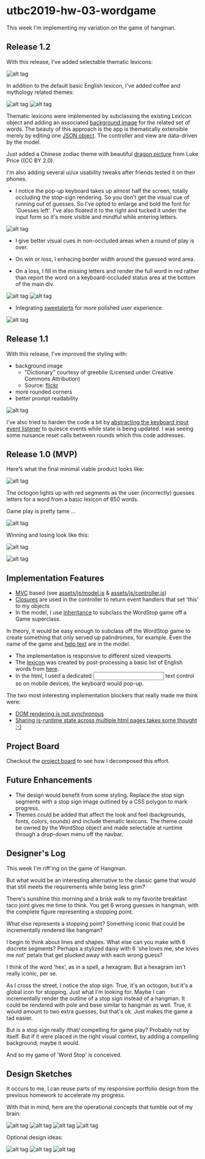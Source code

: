 # utbc2019-hw-03-wordgame

This week I'm implementing my variation on the game of hangman.

## Release 1.2 

With this release, I've added selectable thematic lexicons:

![alt tag](docs/img/ws-themes.png)

In addition to the default basic English lexicon, I've added coffee and mythology related themes:

![alt tag](docs/img/ws-coffee-time.png)
![alt tag](docs/img/ws-greek-mythology.png)

Thematic lexicons were implemented by subclassing the existing Lexicon object and adding an associated [background image](https://github.com/zenglenn42/utbc2019-hw-03-wordgame/blob/68010d8a3f1afb59da2a70c22e2774f9ebf4aa55/assets/js/lexicon.js#L896) for the related set of words.  The beauty of this approach is the app is thematically extensible merely by editing one [JSON object](https://github.com/zenglenn42/utbc2019-hw-03-wordgame/blob/fd95279cfee5851fd451ac49fdf28b45c6013ca2/assets/js/lexicon.js#L36).  The controller and view are data-driven by the model.

Just added a Chinese zodiac theme with beautiful [dragon picture](https://flic.kr/p/dQtgeq) from Luke Price ((CC BY 2.0).

I'm also adding several ui/ux usability tweaks after friends tested it on their phones.  

* I notice the pop-up keyboard takes up almost half the screen, totally occluding the stop-sign rendering.  So you don't get the visual cue of running out of guesses.  So I've opted to enlarge and bold the font for 'Guesses left'.  I've also floated it to the right and tucked it under the input form so it's more visible and mindful while entering letters.

![alt tag](docs/img/ws-ux-gl.png)

* I give better visual cues in non-occluded areas when a round of play is over.

* On win or loss, I enhacing border width around the guessed word area.  

* On a loss, I fill in the missing letters and render the full word in red rather than report the word on a keyboard-occluded status area at the bottom of the main div.

![alt tag](docs/img/ws-ux-nom.png)
![alt tag](docs/img/ws-ux-loss.png)

* Integrating [sweetalerts](https://sweetalert.js.org/) for more polished user experience.

![alt tag](docs/img/ws-ux-sweetalerts.png)


## Release 1.1 

With this release, I've improved the styling with:

* background image
    * "Dictionary" courtesy of greeblie (Licensed under Creative Commons Attribution)
    * Source: [flickr](https://www.flickr.com/photos/greeblie/3338710223/in/photolist-662Len-82ot2J-9z5LDD-6GYYex-28NWojY-8mb6gc-6bUfZa-8LVo5P-aB6EXd-jQemaL-dqM1kk-5wkSxp-kgvfN-a5okUi-cywmx7-7Z9zYJ-3YG6-9Q74uJ-7vedzj-5EacGR-8X67Vx-86XVSo-bwinBK-8hAoHm-7Chssi-SWcBZ-4DANN8-2XKmhy-e3Unz-9mj5f6-fpwc98-8rR2E3-atnc38-5e5P7P-3YG7-58dUb-8KdRLe-7bJ2xs-8H831G-anApTw-4Ag3Xy-9T2ASa-8UuMmM-7Sbb8Q-GPF1H-3KSoEj-9VDo3r-gtua-5wQ2vV-21Wb7ac)
* more rounded corners
* better prompt readability

![alt tag](docs/img/ws-styled.png)

I've also tried to harden the code a bit by [abstracting the keyboard input event listener](https://github.com/zenglenn42/utbc2019-hw-03-wordgame/blob/68010d8a3f1afb59da2a70c22e2774f9ebf4aa55/assets/js/input-controller.js#L1) to quiesce events while state is being updated.  I was seeing some nuisance reset calls between rounds which this code addresses.


## Release 1.0 (MVP)

Here's what the final minimal viable product looks like:

![alt tag](docs/img/ws-unstyled-hint.png)

The octogon lights up with red segments as the user (incorrectly) guesses letters for a word from a basic lexicon of 850 words.

Game play is pretty tame ...

![alt tag](docs/img/ws-unstyled-playing.png)

Winning and losing look like this:

![alt tag](docs/img/ws-winning.png)

![alt tag](docs/img/ws-losing.png)


## Implementation Features

* [MVC](https://medium.freecodecamp.org/model-view-controller-mvc-explained-through-ordering-drinks-at-the-bar-efcba6255053) based (see [assets/js/model.js](https://github.com/zenglenn42/utbc2019-hw-03-wordgame/blob/master/assets/js/model.js) & [assets/js/controller.js](https://github.com/zenglenn42/utbc2019-hw-03-wordgame/blob/master/assets/js/controller.js))
* [Closures](https://github.com/zenglenn42/utbc2019-hw-03-wordgame/blob/f08e605b03e157e77a4cade64a6c7c530c6ea63d/assets/js/controller.js#L125) are used in the controller to return event handlers that set 'this' to my objects
* In the model, I use [inheritance](https://github.com/zenglenn42/utbc2019-hw-03-wordgame/blob/f08e605b03e157e77a4cade64a6c7c530c6ea63d/assets/js/model.js#L53) to subclass the WordStop game off a Game superclass.

In theory, it would be easy enough to subclass off the WordStop game to create something that only served up palindromes, for example.  Even the name of the game and [help text](https://github.com/zenglenn42/utbc2019-hw-03-wordgame/blob/ad02a309a5ff547a1d9a35de1a360b889b817f9b/assets/js/model.js#L60) are in the model.

* The implementation is responsive to different sized viewports.
* The [lexicon](https://github.com/zenglenn42/utbc2019-hw-03-wordgame/blob/cbd273864c0a01aa345b1f7fcdd9163810c17411/assets/js/lexicon.js#L1) was created by post-processing a basic list of English words from [here](https://simple.wikipedia.org/wiki/Wikipedia:Basic_English_ordered_wordlist).
* In the html, I used a dedicated <input> text control so on mobile devices, the keyboard would pop-up.

The two most interesting implementation blockers that really made me think were:

* [DOM rendering is not synchronous](https://github.com/zenglenn42/utbc2019-hw-03-wordgame/commit/181018e129ad4d3e46fe6bbcd95d3bb2f561005e)
* [Sharing js-runtime state across multiple html pages takes some thought :-)](https://github.com/zenglenn42/utbc2019-hw-03-wordgame/pull/8)

## Project Board

Checkout the [project board](https://github.com/zenglenn42/utbc2019-hw-03-wordgame/projects/1) to see how I decomposed this effort.

## Future Enhancements

* The design would benefit from some styling.  Replace the stop sign segments with a stop sign image outlined by a CSS polygon to mark progress.
* Themes could be added that affect the look and feel (backgrounds, fonts, colors, sounds) and include thematic lexicons.  The theme could be owned by the WordStop object and made selectable at runtime through a drop-down menu off the navbar.

## Designer's Log

This week I'm riff'ing on the game of Hangman.  

But what would be an interesting alternative to the classic game that would that still meets the requirements while being less grim?

There's sunshine this morning and a brisk walk to my favorite breakfast taco joint gives
me time to think.  You get 6 wrong guesses in hangman, with the complete figure representing a stopping point.

What else represents a stopping point?  Something iconic that could be incrementally rendered
like hangman? 

I begin to think about lines and shapes.  What else can you make with 6 discrete segments?
Perhaps a stylized daisy with 6 'she loves me, she loves me not' petals that get plucked away
with each wrong guess?

I think of the word 'hex', as in a spell, a hexagram.  But a hexagram isn't really iconic, per se.

As I cross the street, I notice the stop sign.  True, it's an octogon, but it's a global icon for
stopping.  Just what I'm looking for.  Maybe I can incrementally render the outline of a stop sign
instead of a hangman.  It could be rendered with pole and base similar to hangman as well.  True, it
would amount to two extra guesses, but that's ok.  Just makes the game a tad easier.

But is a stop sign really /that/ compelling for game play?  Probably not by itself.  But if it
were placed in the right visual context, by adding a compelling background, maybe
it would.

And so my game of 'Word Stop' is conceived.

## Design Sketches

It occurs to me, I can reuse parts of my responsive portfolio design from the previous homework
to accelerate my progress.

With that in mind, here are the operational concepts that tumble out of my brain:

![alt tag](docs/img/ws-concept.jpg)
![alt tag](docs/img/ws-gameplay.jpg)
![alt tag](docs/img/ws-menuitems.jpg)
![alt tag](docs/img/ws-play-details.jpg)

Optional design ideas:

![alt tag](docs/img/ws-optional-background.jpg)
![alt tag](docs/img/ws-optional-player-levels.jpg)
![alt tag](docs/img/ws-optional-light.jpg)


